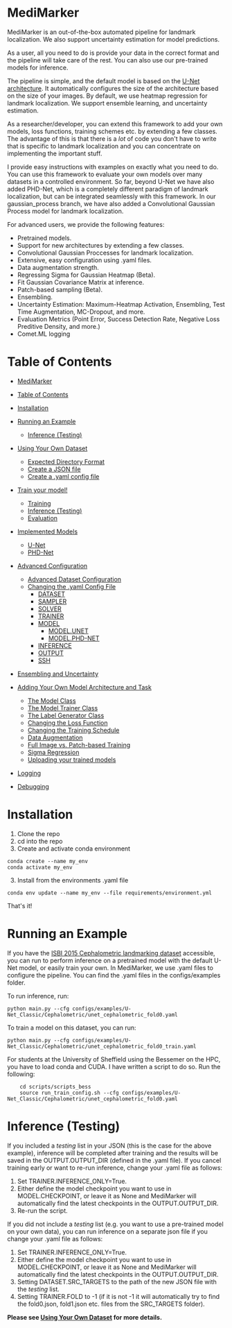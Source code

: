 # MediMarker

MediMarker is an out-of-the-box automated pipeline for landmark localization. We also support uncertainty estimation for model predictions.

As a user, all you need to do is provide your data in the correct format and the pipeline will take care of the rest. You can also use our pre-trained models for inference.

The pipeline is simple, and the default model is based on the [U-Net architecture](https://link.springer.com/content/pdf/10.1007/978-3-319-24574-4_28.pdf). It automatically configures the size of the architecture based on the size of your images. By default, we use heatmap regression for landmark localization. We support ensemble learning, and uncertainty estimation.

As a researcher/developer, you can extend this framework to add your own models, loss functions, training schemes etc. by extending a few classes. The advantage of this is that there is a *lot* of code you don't have to write that is specific to landmark localization and you can concentrate on implementing the important stuff. 

I provide easy instructions with examples on exactly what you need to do. You can use this framework to evaluate your own models over many datasets in a controlled environment.  So far, beyond U-Net we have also added PHD-Net, which is a completely different paradigm of landmark localization, but can be integrated seamlessly with this framework. In our gaussian_process branch, we have also added a Convolutional Gaussian Process model for landmark localization.




For advanced users, we provide the following features:
- Pretrained models.
- Support for new architectures by extending a few classes.
- Convolutional Gaussian Proccesses for landmark localization.
- Extensive, easy configuration using .yaml files.
- Data augmentation strength.
- Regressing Sigma for Gaussian Heatmap (Beta).
- Fit Gaussian Covariance Matrix at inference.
- Patch-based sampling (Beta).
- Ensembling.
- Uncertainty Estimation: Maximum-Heatmap Activation, Ensembling, Test Time Augmentation, MC-Dropout, and more.
- Evaluation Metrics (Point Error, Success Detection Rate, Negative Loss Preditive Density, and more.)
- Comet.ML logging

# Table of Contents
- [MediMarker](#MediMarker)
- [Table of Contents](#table-of-contents)
- [Installation](#installation)
- [Running an Example](#running-an-example)
  - [Inference (Testing)](#inference-testing)
- [Using Your Own Dataset](documentation/readme/using_own_dataset.md)
  - [Expected Directory Format](documentation/readme/using_own_dataset.md#1-expected-directory-format)
  - [Create a JSON file](documentation/readme/using_own_dataset.md#2-create-a-json-file)
  - [Create a .yaml config file](documentation/readme/using_own_dataset.md#3-create-a-yaml-config-file)
- [Train your model!](documentation/readme/train_own_model.md)
  - [Training](documentation/readme/train_own_model.md#training)
  - [Inference (Testing)](documentation/readme/inference.md)
  - [Evaluation](documentation/readme/evaluation.md)

- [Implemented Models](documentation/readme/implemented_models.md)
  - [U-Net](documentation/readme/implemented_models.md#u-net)
  - [PHD-Net](documentation/readme/implemented_models.md#phd-net)
- [Advanced Configuration](documentation/readme/advanced_yaml_config.md)
  - [Advanced Dataset Configuration](documentation/readme/advanced_yaml_config.md#advanced-dataset-configuration)
  - [Changing the .yaml Config File](documentation/readme/advanced_yaml_config.md#changing-the-yaml-config-file)
    - [DATASET](documentation/readme/advanced_yaml_config.md#dataset)
    - [SAMPLER](documentation/readme/advanced_yaml_config.md#sampler)
    - [SOLVER](documentation/readme/advanced_yaml_config.md#solver)
    - [TRAINER](documentation/readme/advanced_yaml_config.md#trainer)
    - [MODEL](documentation/readme/advanced_yaml_config.md#model)
      - [MODEL.UNET](documentation/readme/advanced_yaml_config.md#modelunet)
      - [MODEL.PHD-NET](documentation/readme/advanced_yaml_config.md#modelphd-net)
    - [INFERENCE](documentation/readme/advanced_yaml_config.md#inference)
    - [OUTPUT](documentation/readme/advanced_yaml_config.md#output)
    - [SSH](documentation/readme/advanced_yaml_config.md#ssh)

- [Ensembling and Uncertainty](documentation/readme/ensembling_and_uncertainty.md#ensembling-and-uncertainty)
- [Adding Your Own Model Architecture and Task](documentation/readme/adding_new_models.md)
  - [The Model Class](documentation/readme/adding_new_models.md#the-model-class)
  - [The Model Trainer Class](documentation/readme/adding_new_models.md#the-model-trainer-class)
  - [The Label Generator Class](documentation/readme/adding_new_models.md#the-label-generator-class)
  - [Changing the Loss Function](documentation/readme/adding_new_models.md#changing-the-loss-function)
  - [Changing the Training Schedule](documentation/readme/adding_new_models.md#changing-the-training-schedule)
  - [Data Augmentation](documentation/readme/adding_new_models.md#data-augmentation)
  - [Full Image vs. Patch-based Training](documentation/readme/adding_new_models.md#full-image-vs-patch-based-training)
  -  [Sigma Regression](documentation/readme/adding_new_models.md#sigma-regression)
  - [Uploading your trained models](documentation/readme/adding_new_models.md#uploading-your-trained-model)

- [Logging](documentation/readme/logging.md)
- [Debugging](documentation/readme/debugging.md)
    


# Installation
1) Clone the repo
2) cd into the repo
3) Create and activate conda environment
```
conda create --name my_env
conda activate my_env
```
3) Install from the environments .yaml file
```
conda env update --name my_env --file requirements/environment.yml
```

That's it!

# Running an Example
If you have the [ISBI 2015 Cephalometric landmarking dataset](https://www.sciencedirect.com/science/article/pii/S1361841516000190) accessible, you can run to perform inference on a pretrained model with the default U-Net model, or easily train your own. In MediMarker, we use .yaml files to configure the pipeline. You can find the .yaml files in the configs/examples folder. 

To run inference, run:

    python main.py --cfg configs/examples/U-Net_Classic/Cephalometric/unet_cephalometric_fold0.yaml

To train a model on this dataset, you can run:

    python main.py --cfg configs/examples/U-Net_Classic/Cephalometric/unet_cephalometric_fold0_train.yaml


For students at the University of Sheffield using the Bessemer on the HPC, you have to load conda and CUDA. I have written a script to do so. Run the following:

```
    cd scripts/scripts_bess
    source run_train_config.sh --cfg configs/examples/U-Net_Classic/Cephalometric/unet_cephalometric_fold0.yaml
```

# Inference (Testing) 
If you included a *testing* list in your JSON (this is the case for the above example), inference will be completed after training and the results will be saved in the OUTPUT.OUTPUT_DIR (defined in the .yaml file). If you cancel training early or want to re-run inference, change your .yaml file as follows:

1) Set TRAINER.INFERENCE_ONLY=True. 
2) Either define the model checkpoint you want to use in MODEL.CHECKPOINT, or leave it as None and MediMarker will automatically find the latest checkpoints in the OUTPUT.OUTPUT_DIR.
3) Re-run the script.


 If you did not include a *testing* list (e.g. you want to use a pre-trained model on your own data), you can run inference on a separate json file if you change your .yaml file as follows:

1) Set TRAINER.INFERENCE_ONLY=True. 
2) Either define the model checkpoint you want to use in MODEL.CHECKPOINT, or leave it as None and MediMarker will automatically find the latest checkpoints in the OUTPUT.OUTPUT_DIR.
3) Setting DATASET.SRC_TARGETS to the path of the new JSON file with the *testing* list.
4) Setting TRAINER.FOLD to -1 (if it is not -1 it will automatically try to find the fold0.json, fold1.json etc. files from the SRC_TARGETS folder).

**Please see [Using Your Own Dataset](documentation/readme/using_own_dataset.md) for more details.**






